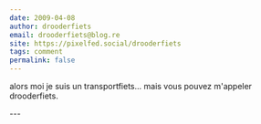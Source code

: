 ```yaml
---
date: 2009-04-08
author: drooderfiets
email: drooderfiets@blog.re
site: https://pixelfed.social/drooderfiets
tags: comment
permalink: false
---
```


<p>alors moi je suis un transportfiets... mais vous pouvez m'appeler drooderfiets.</p>
---